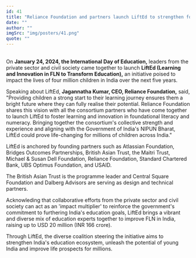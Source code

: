 ```yaml
---
id: 41
title: "Reliance Foundation and partners launch LiftEd to strengthen foundational learning for four million children in India"
date: ""
author: ""
imgSrc: "img/posters/41.png"
quote: ""
---
```



​  
On  **January 24, 2024, the International Day of Education,** leaders from the private sector and civil society came together to launch **LiftEd (Learning and Innovation in FLN to Transform Education),** an initiative poised to impact the lives of four million children in India over the next five years.

Speaking about LiftEd,  **Jagannatha Kumar, CEO, Reliance Foundation,** said, "Providing children a strong start to their learning journey ensures them a bright future where they can fully realise their potential. Reliance Foundation shares this vision with all the consortium partners who have come together to launch LiftEd to foster learning and innovation in foundational literacy and numeracy. Bringing together the consortium's collective strength and experience and aligning with the Government of India's NIPUN Bharat, LiftEd could prove life-changing for millions of children across India."

LiftEd is anchored by founding partners such as Atlassian Foundation, Bridges Outcomes Partnerships, British Asian Trust, the Maitri Trust, Michael & Susan Dell Foundation, Reliance Foundation, Standard Chartered Bank, UBS Optimus Foundation, and USAID.

The British Asian Trust is the programme leader and Central Square Foundation and Dalberg Advisors are serving as design and technical partners. ​

Acknowleding that collaborative efforts from the private sector and civil society can act as an 'impact multiplier' to reinforce the government's commitment to furthering India's education goals, LiftEd brings a vibrant and diverse mix of education experts together to improve FLN in India, raising up to USD 20 million (INR 166 crore). ​

Through LiftEd, the diverse coalition steering the initiative aims to strengthen India's education ecosystem, unleash the potential of young India and improve life prospects for millions.